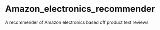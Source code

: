 # Amazon_electronics_recommender
A recommender of Amazon electronics based off product text reviews
